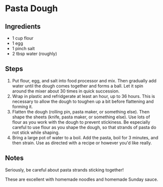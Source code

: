 Pasta Dough
===========

Ingredients
-----------

- 1 cup flour
- 1 egg
- 1 pinch salt
- 2 tbsp water (roughly)

Steps
-----

1. Put flour, egg, and salt into food processor and mix. Then gradually add
   water until the dough comes together and forms a ball. Let it spin around the
   mixer about 30 times in quick succession.
2. Wrap in plastic and refridgerate at least an hour, up to 36 hours. This is
   necessary to allow the dough to toughen up a bit before flattening and
   forming it.
3. Flatten the dough (rolling pin, pasta maker, or something else). Then shape
   the sheets (knife, pasta maker, or something else). Use lots of flour as you
   work with the dough to prevent stickiness. Be especially careful to use flour
   as you shape the dough, so that strands of pasta do not stick while shaping.
4. Bring a large pot of water to a boil. Add the pasta, boil for 3 minutes, and
   then strain. Use as directed with a recipe or however you'd like really.

Notes
-----

Seriously, be careful about pasta strands sticking together!

These are excellent with homemade noodles and homemade Sunday sauce.
